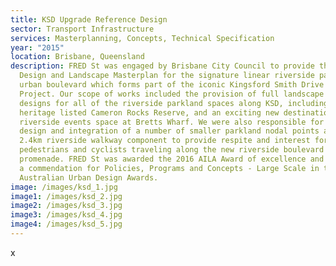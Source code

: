```yaml
---
title: KSD Upgrade Reference Design
sector: Transport Infrastructure
services: Masterplanning, Concepts, Technical Specification
year: "2015"
location: Brisbane, Queensland
description: FRED St was engaged by Brisbane City Council to provide the Urban
  Design and Landscape Masterplan for the signature linear riverside parkway and
  urban boulevard which forms part of the iconic Kingsford Smith Drive Upgrade
  Project. Our scope of works included the provision of full landscape concept
  designs for all of the riverside parkland spaces along KSD, including the
  heritage listed Cameron Rocks Reserve, and an exciting new destinational
  riverside events space at Bretts Wharf. We were also responsible for the
  design and integration of a number of smaller parkland nodal points along the
  2.4km riverside walkway component to provide respite and interest for
  pedestrians and cyclists traveling along the new riverside boulevard
  promenade. FRED St was awarded the 2016 AILA Award of excellence and received
  a commendation for Policies, Programs and Concepts - Large Scale in the 2016
  Australian Urban Design Awards.
image: /images/ksd_1.jpg
image1: /images/ksd_2.jpg
image2: /images/ksd_3.jpg
image3: /images/ksd_4.jpg
image4: /images/ksd_5.jpg
---
```

x